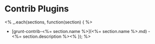 # Contrib Plugins
<% _.each(sections, function(section) { %>
  * [grunt-contrib-<%= section.name %>](<%= section.name %>.md) - <%= section.description %><%
}); %>
